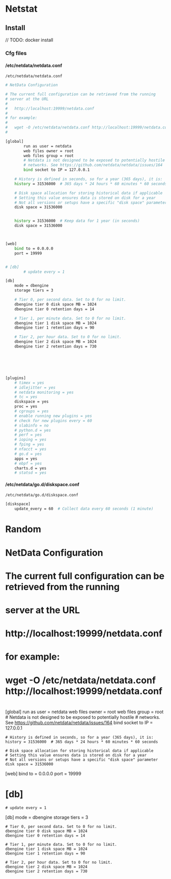# Netstat


## Install
// TODO: docker install

### Cfg files

#### /etc/netdata/netdata.conf
```
/etc/netdata/netdata.conf
```

```bash
# NetData Configuration

# The current full configuration can be retrieved from the running
# server at the URL
#
#   http://localhost:19999/netdata.conf
#
# for example:
#
#   wget -O /etc/netdata/netdata.conf http://localhost:19999/netdata.conf
#

[global]
        run as user = netdata
        web files owner = root
        web files group = root
        # Netdata is not designed to be exposed to potentially hostile
        # networks. See https://github.com/netdata/netdata/issues/164
        bind socket to IP = 127.0.0.1

    # History is defined in seconds, so for a year (365 days), it is:
    history = 31536000  # 365 days * 24 hours * 60 minutes * 60 seconds

    # Disk space allocation for storing historical data if applicable
    # Setting this value ensures data is stored on disk for a year
    # Not all versions or setups have a specific "disk space" parameter
    disk space = 31536000


    history = 31536000  # Keep data for 1 year (in seconds)
    disk space = 31536000



[web]
    bind to = 0.0.0.0
    port = 19999


# [db]
        # update every = 1

[db]
    mode = dbengine 
    storage tiers = 3

    # Tier 0, per second data. Set to 0 for no limit.
    dbengine tier 0 disk space MB = 1024
    dbengine tier 0 retention days = 14

    # Tier 1, per minute data. Set to 0 for no limit.
    dbengine tier 1 disk space MB = 1024
    dbengine tier 1 retention days = 90

    # Tier 2, per hour data. Set to 0 for no limit.
    dbengine tier 2 disk space MB = 1024
    dbengine tier 2 retention days = 730






[plugins]
    # timex = yes
    # idlejitter = yes
    # netdata monitoring = yes
    # tc = yes
    diskspace = yes
    proc = yes
    # cgroups = yes
    # enable running new plugins = yes
    # check for new plugins every = 60
    # slabinfo = no
    # python.d = yes
    # perf = yes
    # ioping = yes
    # fping = yes
    # nfacct = yes
    # go.d = yes
    apps = yes
    # ebpf = yes
    charts.d = yes
    # statsd = yes
```


#### /etc/netdata/go.d/diskspace.conf
```
/etc/netdata/go.d/diskspace.conf

```
``` bash
[diskspace]
    update_every = 60  # Collect data every 60 seconds (1 minute)
```





# Random

# NetData Configuration

# The current full configuration can be retrieved from the running
# server at the URL
#
#   http://localhost:19999/netdata.conf
#
# for example:
#
#   wget -O /etc/netdata/netdata.conf http://localhost:19999/netdata.conf
#

[global]
        run as user = netdata
        web files owner = root
        web files group = root
        # Netdata is not designed to be exposed to potentially hostile
        # networks. See https://github.com/netdata/netdata/issues/164
        bind socket to IP = 127.0.0.1

    # History is defined in seconds, so for a year (365 days), it is:
    history = 31536000  # 365 days * 24 hours * 60 minutes * 60 seconds

    # Disk space allocation for storing historical data if applicable
    # Setting this value ensures data is stored on disk for a year
    # Not all versions or setups have a specific "disk space" parameter
    disk space = 31536000


[web]
    bind to = 0.0.0.0
    port = 19999


# [db]
	# update every = 1

[db]
    mode = dbengine 
    storage tiers = 3

    # Tier 0, per second data. Set to 0 for no limit.
    dbengine tier 0 disk space MB = 1024
    dbengine tier 0 retention days = 14

    # Tier 1, per minute data. Set to 0 for no limit.
    dbengine tier 1 disk space MB = 1024
    dbengine tier 1 retention days = 90

    # Tier 2, per hour data. Set to 0 for no limit.
    dbengine tier 2 disk space MB = 1024
    dbengine tier 2 retention days = 730


